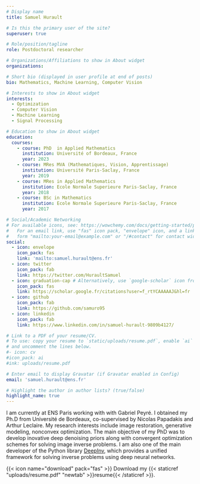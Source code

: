 ```yaml
---
# Display name
title: Samuel Hurault

# Is this the primary user of the site?
superuser: true

# Role/position/tagline
role: Postdoctoral researcher 

# Organizations/Affiliations to show in About widget
organizations:

# Short bio (displayed in user profile at end of posts)
bio: Mathematics, Machine Learning, Computer Vision

# Interests to show in About widget
interests:
  - Optimization
  - Computer Vision
  - Machine Learning 
  - Signal Processing

# Education to show in About widget
education:
  courses:
    - course: PhD  in Applied Mathematics
      institution: Université of Bordeaux, France
      year: 2023
    - course: MRes MVA (Mathematiques, Vision, Apprentissage)
      institution: Université Paris-Saclay, France
      year: 2019
    - course: MRes in Applied Mathematics
      institution: Ecole Normale Superieure Paris-Saclay, France
      year: 2018
    - course: BSc in Mathematics
      institution: Ecole Normale Superieure Paris-Saclay, France
      year: 2017

# Social/Academic Networking
# For available icons, see: https://wowchemy.com/docs/getting-started/page-builder/#icons
#   For an email link, use "fas" icon pack, "envelope" icon, and a link in the
#   form "mailto:your-email@example.com" or "/#contact" for contact widget.
social:
  - icon: envelope
    icon_pack: fas
    link: 'mailto:samuel.hurault@ens.fr'
  - icon: twitter
    icon_pack: fab
    link: https://twitter.com/HuraultSamuel
  - icon: graduation-cap # Alternatively, use `google-scholar` icon from `ai` icon pack
    icon_pack: fas
    link: https://scholar.google.fr/citations?user=f_rtYCAAAAAJ&hl=fr
  - icon: github
    icon_pack: fab
    link: https://github.com/samuro95
  - icon: linkedin
    icon_pack: fab
    link: https://www.linkedin.com/in/samuel-hurault-9809b4127/

# Link to a PDF of your resume/CV.
# To use: copy your resume to `static/uploads/resume.pdf`, enable `ai` icons in `params.toml`,
# and uncomment the lines below.
#- icon: cv
#icon_pack: ai
#ink: uploads/resume.pdf

# Enter email to display Gravatar (if Gravatar enabled in Config)
email: 'samuel.hurault@ens.fr'

# Highlight the author in author lists? (true/false)
highlight_name: true
---
```


I am currently at ENS Paris working with with Gabriel Peyré. I obtained my Ph.D from Université de Bordeaux, co-supervised by Nicolas Papadakis and  Arthur Leclaire. My research interests include image restoration, generative modeling, nonconvex optimization. The main objective of my PhD was to develop inovative deep denoising priors along with convergent optimization schemes for solving image inverse problems. I am also one of the main developer of the Python library [DeepInv](https://github.com/deepinv/deepinv), which provides a unified framework for solving inverse problems using deep neural networks. 

{{< icon name="download" pack="fas" >}} Download my {{< staticref "uploads/resume.pdf" "newtab" >}}resume{{< /staticref >}}.
